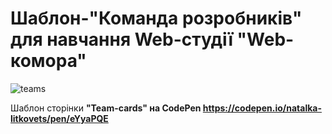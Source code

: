 # Шаблон-"Команда розробників" для навчання  Web-студії "Web-комора"

![teams](https://user-images.githubusercontent.com/44769373/165075527-b72ff89d-4cca-4b7c-95f1-1d06f16ed2dd.jpg)

Шаблон сторінки <b>"Team-cards" на CodePen<b/>  https://codepen.io/natalka-litkovets/pen/eYyaPQE
